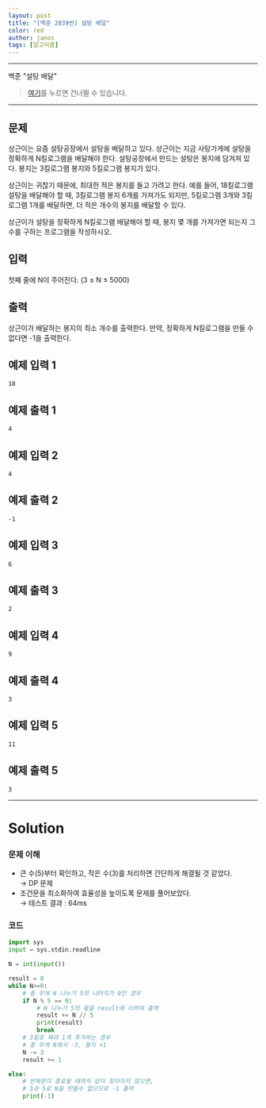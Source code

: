 ```yaml
---
layout: post
title: "[백준 2839번] 설탕 배달"
color: red
author: janos
tags: [알고리즘]
---
```


---

백준 "설탕 배달"

> [여기](#solution)를 누르면 건너뛸 수 있습니다.

---

## 문제

상근이는 요즘 설탕공장에서 설탕을 배달하고 있다. 상근이는 지금 사탕가게에 설탕을 정확하게 N킬로그램을 배달해야 한다. 설탕공장에서 만드는 설탕은 봉지에 담겨져 있다. 봉지는 3킬로그램 봉지와 5킬로그램 봉지가 있다.

상근이는 귀찮기 때문에, 최대한 적은 봉지를 들고 가려고 한다. 예를 들어, 18킬로그램 설탕을 배달해야 할 때, 3킬로그램 봉지 6개를 가져가도 되지만, 5킬로그램 3개와 3킬로그램 1개를 배달하면, 더 적은 개수의 봉지를 배달할 수 있다.

상근이가 설탕을 정확하게 N킬로그램 배달해야 할 때, 봉지 몇 개를 가져가면 되는지 그 수를 구하는 프로그램을 작성하시오.

## 입력

첫째 줄에 N이 주어진다. (3 ≤ N ≤ 5000)

## 출력

상근이가 배달하는 봉지의 최소 개수를 출력한다. 만약, 정확하게 N킬로그램을 만들 수 없다면 -1을 출력한다.

## 예제 입력 1

```
18
```

## 예제 출력 1

```
4
```

## 예제 입력 2

```
4
```

## 예제 출력 2

```
-1
```

## 예제 입력 3

```
6
```

## 예제 출력 3

```
2
```

## 예제 입력 4

```
9
```

## 예제 출력 4

```
3
```

## 예제 입력 5

```
11
```

## 예제 출력 5

```
3
```

---

# Solution

### 문제 이해

- 큰 수(5)부터 확인하고, 작은 수(3)를 처리하면 간단하게 해결될 것 같았다.  
→ DP 문제
- 조건문을 최소화하여 효율성을 높이도록 문제를 풀어보았다.  
→ 테스트 결과 : 64ms

### 코드

```python
import sys
input = sys.stdin.readline

N = int(input())

result = 0
while N>=0:
    # 총 무게 N 나누기 5의 나머지가 0인 경우
    if N % 5 == 0:
        # N 나누기 5의 몫을 result에 더하여 출력
        result += N // 5
        print(result)
        break
    # 3킬로 짜리 1개 추가하는 경우
    # 총 무게 N에서 -3, 봉지 +1
    N -= 3
    result += 1

else:
    # 반복문이 종료될 때까지 답이 찾아지지 않으면,
    # 3과 5로 N을 만들수 없으므로 -1 출력
    print(-1)
```
